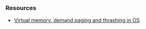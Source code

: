 ### Resources
- [Virtual memory, demand paging and thrashing in OS](https://www.geeksforgeeks.org/virtual-memory-in-operating-system/)
